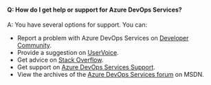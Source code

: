 #### Q: How do I get help or support for Azure DevOps Services?

A:	You have several options for support. You can:
*   Report a problem with Azure DevOps Services on [Developer Community](https://developercommunity.visualstudio.com/spaces/21/index.html).
*   Provide a suggestion on [UserVoice](https://visualstudio.uservoice.com/forums/330519-team-services).
*   Get advice on [Stack Overflow](https://stackoverflow.com/questions/tagged/vs-team-services).
*   Get support on [Azure DevOps Services Support](https://visualstudio.microsoft.com/team-services/support). 
*   View the archives of the [Azure DevOps Services forum](https://social.msdn.microsoft.com/Forums/en-us/home?forum=TFService) on MSDN.
